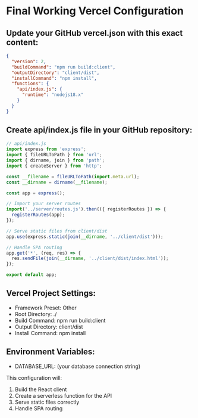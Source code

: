 # Final Working Vercel Configuration

## Update your GitHub vercel.json with this exact content:

```json
{
  "version": 2,
  "buildCommand": "npm run build:client",
  "outputDirectory": "client/dist",
  "installCommand": "npm install",
  "functions": {
    "api/index.js": {
      "runtime": "nodejs18.x"
    }
  }
}
```

## Create api/index.js file in your GitHub repository:

```javascript
// api/index.js
import express from 'express';
import { fileURLToPath } from 'url';
import { dirname, join } from 'path';
import { createServer } from 'http';

const __filename = fileURLToPath(import.meta.url);
const __dirname = dirname(__filename);

const app = express();

// Import your server routes
import('../server/routes.js').then(({ registerRoutes }) => {
  registerRoutes(app);
});

// Serve static files from client/dist
app.use(express.static(join(__dirname, '../client/dist')));

// Handle SPA routing
app.get('*', (req, res) => {
  res.sendFile(join(__dirname, '../client/dist/index.html'));
});

export default app;
```

## Vercel Project Settings:

- Framework Preset: Other
- Root Directory: ./
- Build Command: npm run build:client  
- Output Directory: client/dist
- Install Command: npm install

## Environment Variables:
- DATABASE_URL: (your database connection string)

This configuration will:
1. Build the React client
2. Create a serverless function for the API
3. Serve static files correctly
4. Handle SPA routing
